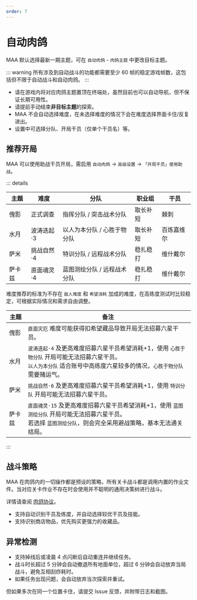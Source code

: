 ```yaml
---
order: 7
---
```


# 自动肉鸽

MAA 默认选择最新一期主题，可在 `自动肉鸽` - `肉鸽主题` 中更改目标主题。

::: warning
所有涉及到自动战斗的功能都需要至少 60 帧的稳定游戏帧数，这包括但不限于自动战斗和自动肉鸽。
:::

- 请在游戏内将对应肉鸽主题置顶在终端处，虽然目前也可以自动导航，但不保证长期可用性。
- 请提前手动结束**非目标主题**的探索。
- MAA 不会自动选择难度，在未选择难度的情况下会在难度选择界面卡住/反复进出。
- 设置中可选择分队、开局干员（仅单个干员名）等。

## 推荐开局

MAA 可以使用助战干员开局，需启用 `自动肉鸽` → `高级设置` → `「开局干员」使用助战`。

::: details

| 主题   | 难度       | 分队                      | 职业组   | 干员       |
| ------ | ---------- | ------------------------- | -------- | ---------- |
| 傀影   | 正式调查   | 指挥分队 / 突击战术分队     | 取长补短 | 棘刺       |
| 水月   | 波涛迭起·3 | 以人为本分队 / 心胜于物分队 | 取长补短 | 百炼嘉维尔 |
| 萨米   | 挑战自然·4 | 特训分队 / 远程战术分队     | 稳扎稳打 | 维什戴尔   |
| 萨卡兹 | 直面魂灵·4 | 蓝图测绘分队 / 远程战术分队 | 稳扎稳打 | 维什戴尔   |

难度推荐的标准为不存在 `敌人难度` 和 `希望消耗` 加成的难度，在高练度测试时比较稳定，可根据实际情况和需求自由调整。

| 主题   | 备注                                                                                                                                                                        |
| ------ | --------------------------------------------------------------------------------------------------------------------------------------------------------------------------- |
| 傀影   | `直面灾厄` 难度可能获得扣希望藏品导致开局无法招募六星干员。                                                                                                                 |
| 水月   | `波涛迭起·4` 及更高难度招募六星干员希望消耗+1，使用 `心胜于物分队` 开局可能无法招募六星干员。<br>`以人为本分队` 适合账号中高练度六星较多的情况，`心胜于物分队` 需要赌运气。 |
| 萨米   | `挑战自然·6` 及更高难度招募六星干员希望消耗+1，使用 `特训分队` 开局可能无法招募六星干员。                                                                                   |
| 萨卡兹 | `直面魂灵·15` 及更高难度招募六星干员希望消耗+1，使用 `蓝图测绘分队` 开局可能无法招募六星干员。<br>若选择 `蓝图测绘分队`，则会完全采用避战策略，基本无法通关结局。           |

:::

## 战斗策略

MAA 在肉鸽内的一切操作都是预设的策略，所有关卡战斗都是调用内置的作业文件。当对应关卡作业不存在时会使用并不聪明的通用决策树进行战斗。

详情请查阅 [肉鸽协议](../../protocol/integrated-strategy-schema.md)。

- 支持自动识别干员及练度，并自动选择较优干员及技能。
- 支持识别商店物品，优先购买更强力的收藏品。

## 异常检测

- 支持掉线后或凌晨 4 点闪断后自动重连并继续任务。
- 战斗时长超过 5 分钟会自动撤退所有地面单位，超过 6 分钟会自动放弃当局战斗，避免互相刮痧耗时。
- 如果任务出现问题，会自动放弃当次探索并重试。

但如果多次在同一个位置卡住，请提交 Issue 反馈，并附带日志和截图。
